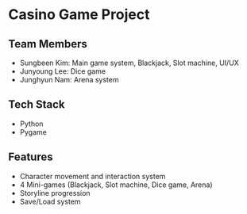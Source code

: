 
# Casino Game Project

## Team Members
- Sungbeen Kim: Main game system, Blackjack, Slot machine, UI/UX
- Junyoung Lee: Dice game
- Junghyun Nam: Arena system

## Tech Stack
- Python
- Pygame

## Features
- Character movement and interaction system
- 4 Mini-games (Blackjack, Slot machine, Dice game, Arena)
- Storyline progression
- Save/Load system
